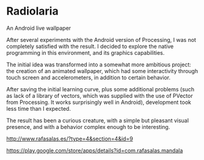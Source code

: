 # Radiolaria
An Android live wallpaper

After several experiments with the Android version of Processing, I was not completely satisfied with the result.
I decided to explore the native programming in this environment, and its graphics capabilities.

The initial idea was transformed into a somewhat more ambitious project: the creation of an animated wallpaper,
which had some interactivity through touch screen and accelerometers, in addition to certain behavior.

After saving the initial learning curve, plus some additional problems (such as lack of a library of vectors, which was supplied 
with the use of PVector from Processing. It works surprisingly well in Android), development took less time than I expected.

The result has been a curious creature, with a simple but pleasant visual presence, and with a behavior complex enough to be interesting.

http://www.rafasalas.es/?type=4&section=4&id=9

https://play.google.com/store/apps/details?id=com.rafasalas.mandala
